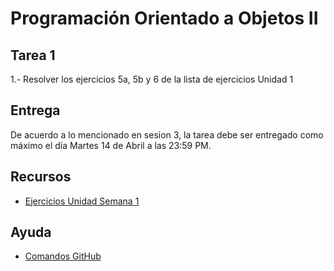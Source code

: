 # Programación Orientado a Objetos II

## Tarea 1

1.- Resolver los ejercicios 5a, 5b y 6 de la lista de ejercicios Unidad 1


## Entrega
De acuerdo a lo mencionado en sesion 3, la tarea debe ser entregado 
como máximo el día Martes 14 de Abril a las 23:59 PM.


Recursos
--
*   [Ejercicios Unidad Semana 1](recursos/Unidad_1_Semana_1_Exercise.pdf)


Ayuda
--
*   [Comandos GitHub](recursos/git-cheat-sheet-education.pdf)